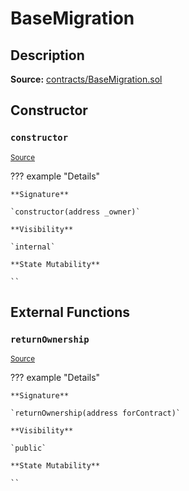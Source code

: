 # BaseMigration

## Description

**Source:** [contracts/BaseMigration.sol](https://github.com/Synthetixio/synthetix/tree/v2.93.0-alpha/contracts/BaseMigration.sol)

## Constructor

### `constructor`

<sub>[Source](https://github.com/Synthetixio/synthetix/tree/v2.93.0-alpha/contracts/BaseMigration.sol#L6)</sub>

??? example "Details"

    **Signature**

    `constructor(address _owner)`

    **Visibility**

    `internal`

    **State Mutability**

    ``

## External Functions

### `returnOwnership`

<sub>[Source](https://github.com/Synthetixio/synthetix/tree/v2.93.0-alpha/contracts/BaseMigration.sol#L9)</sub>

??? example "Details"

    **Signature**

    `returnOwnership(address forContract)`

    **Visibility**

    `public`

    **State Mutability**

    ``
